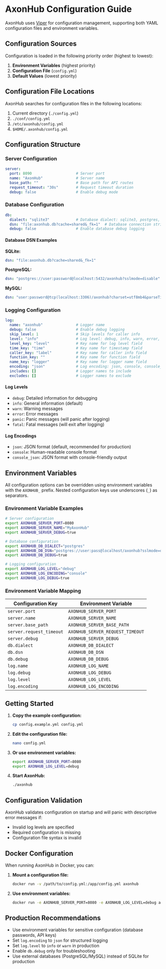 # AxonHub Configuration Guide

AxonHub uses [Viper](https://github.com/spf13/viper) for configuration management, supporting both YAML configuration files and environment variables.

## Configuration Sources

Configuration is loaded in the following priority order (highest to lowest):

1. **Environment Variables** (highest priority)
2. **Configuration File** (`config.yml`)
3. **Default Values** (lowest priority)

## Configuration File Locations

AxonHub searches for configuration files in the following locations:

1. Current directory (`./config.yml`)
2. `./conf/config.yml`
3. `/etc/axonhub/config.yml`
4. `$HOME/.axonhub/config.yml`

## Configuration Structure

### Server Configuration

```yaml
server:
  port: 8090                    # Server port
  name: "AxonHub"               # Server name
  base_path: ""                 # Base path for API routes
  request_timeout: "30s"        # Request timeout duration
  debug: false                  # Enable debug mode
```

### Database Configuration

```yaml
db:
  dialect: "sqlite3"            # Database dialect: sqlite3, postgres, mysql
  dsn: "file:axonhub.db?cache=shared&_fk=1"  # Database connection string
  debug: false                  # Enable database debug logging
```

#### Database DSN Examples

**SQLite:**
```yaml
dsn: "file:axonhub.db?cache=shared&_fk=1"
```

**PostgreSQL:**
```yaml
dsn: "postgres://user:password@localhost:5432/axonhub?sslmode=disable"
```

**MySQL:**
```yaml
dsn: "user:password@tcp(localhost:3306)/axonhub?charset=utf8mb4&parseTime=True&loc=Local"
```

### Logging Configuration

```yaml
log:
  name: "axonhub"               # Logger name
  debug: false                  # Enable debug logging
  skip_level: 1                 # Skip levels for caller info
  level: "info"                 # Log level: debug, info, warn, error, panic, fatal
  level_key: "level"            # Key name for log level field
  time_key: "time"              # Key name for timestamp field
  caller_key: "label"           # Key name for caller info field
  function_key: ""              # Key name for function field
  name_key: "logger"            # Key name for logger name field
  encoding: "json"              # Log encoding: json, console, console_json
  includes: []                  # Logger names to include
  excludes: []                  # Logger names to exclude
```

#### Log Levels

- `debug`: Detailed information for debugging
- `info`: General information (default)
- `warn`: Warning messages
- `error`: Error messages
- `panic`: Panic messages (will panic after logging)
- `fatal`: Fatal messages (will exit after logging)

#### Log Encodings

- `json`: JSON format (default, recommended for production)
- `console`: Human-readable console format
- `console_json`: JSON format with console-friendly output

## Environment Variables

All configuration options can be overridden using environment variables with the `AXONHUB_` prefix. Nested configuration keys use underscores (`_`) as separators.

### Environment Variable Examples

```bash
# Server configuration
export AXONHUB_SERVER_PORT=8080
export AXONHUB_SERVER_NAME="MyAxonHub"
export AXONHUB_SERVER_DEBUG=true

# Database configuration
export AXONHUB_DB_DIALECT="postgres"
export AXONHUB_DB_DSN="postgres://user:pass@localhost/axonhub?sslmode=disable"
export AXONHUB_DB_DEBUG=true

# Logging configuration
export AXONHUB_LOG_LEVEL="debug"
export AXONHUB_LOG_ENCODING="console"
export AXONHUB_LOG_DEBUG=true
```

### Environment Variable Mapping

| Configuration Key | Environment Variable |
|-------------------|---------------------|
| `server.port` | `AXONHUB_SERVER_PORT` |
| `server.name` | `AXONHUB_SERVER_NAME` |
| `server.base_path` | `AXONHUB_SERVER_BASE_PATH` |
| `server.request_timeout` | `AXONHUB_SERVER_REQUEST_TIMEOUT` |
| `server.debug` | `AXONHUB_SERVER_DEBUG` |
| `db.dialect` | `AXONHUB_DB_DIALECT` |
| `db.dsn` | `AXONHUB_DB_DSN` |
| `db.debug` | `AXONHUB_DB_DEBUG` |
| `log.name` | `AXONHUB_LOG_NAME` |
| `log.debug` | `AXONHUB_LOG_DEBUG` |
| `log.level` | `AXONHUB_LOG_LEVEL` |
| `log.encoding` | `AXONHUB_LOG_ENCODING` |

## Getting Started

1. **Copy the example configuration:**
   ```bash
   cp config.example.yml config.yml
   ```

2. **Edit the configuration file:**
   ```bash
   nano config.yml
   ```

3. **Or use environment variables:**
   ```bash
   export AXONHUB_SERVER_PORT=8080
   export AXONHUB_LOG_LEVEL=debug
   ```

4. **Start AxonHub:**
   ```bash
   ./axonhub
   ```

## Configuration Validation

AxonHub validates configuration on startup and will panic with descriptive error messages if:

- Invalid log levels are specified
- Required configuration is missing
- Configuration file syntax is invalid

## Docker Configuration

When running AxonHub in Docker, you can:

1. **Mount a configuration file:**
   ```bash
   docker run -v /path/to/config.yml:/app/config.yml axonhub
   ```

2. **Use environment variables:**
   ```bash
   docker run -e AXONHUB_SERVER_PORT=8080 -e AXONHUB_LOG_LEVEL=debug axonhub
   ```

## Production Recommendations

- Use environment variables for sensitive configuration (database passwords, API keys)
- Set `log.encoding` to `json` for structured logging
- Set `log.level` to `info` or `warn` in production
- Enable `db.debug` only for troubleshooting
- Use external databases (PostgreSQL/MySQL) instead of SQLite for production